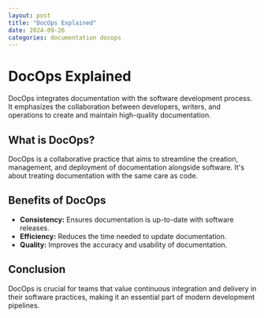 ```yaml
---
layout: post
title: "DocOps Explained"
date: 2024-09-26
categories: documentation docops
---
```


# DocOps Explained

DocOps integrates documentation with the software development process. It emphasizes the collaboration between developers, writers, and operations to create and maintain high-quality documentation.

## What is DocOps?

DocOps is a collaborative practice that aims to streamline the creation, management, and deployment of documentation alongside software. It's about treating documentation with the same care as code.

## Benefits of DocOps

- **Consistency:** Ensures documentation is up-to-date with software releases.
- **Efficiency:** Reduces the time needed to update documentation.
- **Quality:** Improves the accuracy and usability of documentation.

## Conclusion

DocOps is crucial for teams that value continuous integration and delivery in their software practices, making it an essential part of modern development pipelines.
